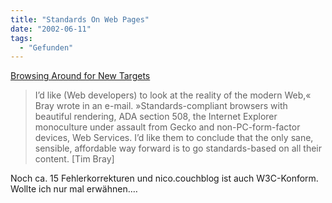 ```yaml
---
title: "Standards On Web Pages"
date: "2002-06-11"
tags:
  - "Gefunden"
---
```


[Browsing Around for New Targets](http://www.wired.com/news/culture/0,1284,53026,00.html)

> I’d like (Web developers) to look at the reality of the modern Web,« Bray wrote in an e-mail. »Standards-compliant browsers with beautiful rendering, ADA section 508, the Internet Explorer monoculture under assault from Gecko and non-PC-form-factor devices, Web Services. I’d like them to conclude that the only sane, sensible, affordable way forward is to go standards-based on all their content. \[Tim Bray\]

Noch ca. 15 Fehlerkorrekturen und nico.couchblog ist auch W3C-Konform. Wollte ich nur mal erwähnen.…
